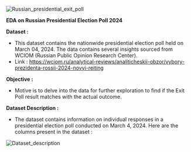 ![Russian_presidential_exit_poll](https://github.com/user-attachments/assets/7ec28626-ff50-4688-bf93-6759f16111d4)

**EDA on Russian Presidential Election Poll 2024**

**Dataset :**

- This dataset contains the nationwide presidential election poll held on March 04, 2024. The data contains several insights sourced from WCIOM (Russian Public Opinion Research Center).
- Link : https://wciom.ru/analytical-reviews/analiticheskii-obzor/vybory-prezidenta-rossii-2024-novyi-reiting

**Objective :**

- Motive is to delve into the data for further exploration to find if the Exit Poll result matches with the actual outcome.

**Dataset Description :**

- The dataset contains information on individual responses in a presidential election poll conducted on March 4, 2024. Here are the columns present in the dataset :

![Dataset_description](https://github.com/user-attachments/assets/d78e0e29-cf39-4d6d-be55-76b5cbcf2109)

